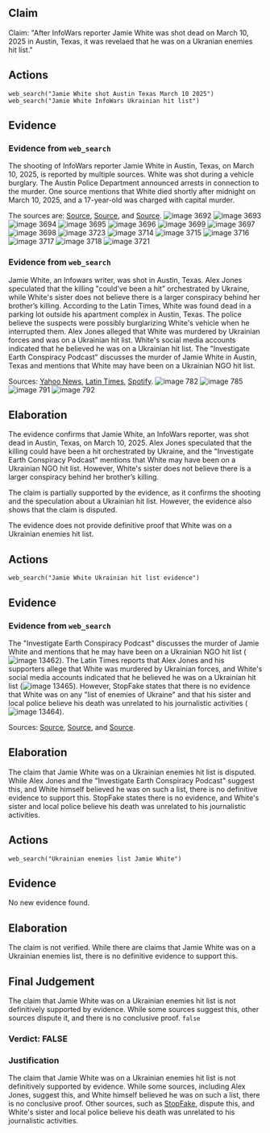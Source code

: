 ## Claim
Claim: "After InfoWars reporter Jamie White was shot dead on March 10, 2025 in Austin, Texas, it was revelaed that he was on a Ukranian enemies hit list."

## Actions
```
web_search("Jamie White shot Austin Texas March 10 2025")
web_search("Jamie White InfoWars Ukrainian hit list")
```

## Evidence
### Evidence from `web_search`
The shooting of InfoWars reporter Jamie White in Austin, Texas, on March 10, 2025, is reported by multiple sources. White was shot during a vehicle burglary. The Austin Police Department announced arrests in connection to the murder. One source mentions that White died shortly after midnight on March 10, 2025, and a 17-year-old was charged with capital murder.

The sources are: [Source](https://www.fox7austin.com/news/infowars-writer-shooting-austin-police-jamie-white), [Source](https://cbsaustin.com/news/local/teen-charged-with-capital-murder-in-shooting-death-of-infowars-reporter-in-austin), and [Source](https://www.foxnews.com/us/police-release-more-details-murder-infowars-reporter-jamie-white-search-suspects-continues). ![image 3692](media/2025-08-22_23-11-1755904299-521881.jpg) ![image 3693](media/2025-08-22_23-11-1755904300-736957.jpg) ![image 3694](media/2025-08-22_23-11-1755904301-018160.jpg) ![image 3695](media/2025-08-22_23-11-1755904301-138095.jpg) ![image 3696](media/2025-08-22_23-11-1755904301-344993.jpg) ![image 3699](media/2025-08-22_23-11-1755904303-637984.jpg) ![image 3697](media/2025-08-22_23-11-1755904303-103751.jpg) ![image 3698](media/2025-08-22_23-11-1755904303-435244.jpg) ![image 3723](media/2025-08-22_23-11-1755904317-709720.jpg) ![image 3714](media/2025-08-22_23-11-1755904313-321028.jpg) ![image 3715](media/2025-08-22_23-11-1755904313-492824.jpg) ![image 3716](media/2025-08-22_23-11-1755904313-742420.jpg) ![image 3717](media/2025-08-22_23-11-1755904313-914013.jpg) ![image 3718](media/2025-08-22_23-11-1755904314-071247.jpg) ![image 3721](media/2025-08-22_23-11-1755904314-580868.jpg)


### Evidence from `web_search`
Jamie White, an Infowars writer, was shot in Austin, Texas. Alex Jones speculated that the killing "could’ve been a hit” orchestrated by Ukraine, while White's sister does not believe there is a larger conspiracy behind her brother’s killing. According to the Latin Times, White was found dead in a parking lot outside his apartment complex in Austin, Texas. The police believe the suspects were possibly burglarizing White's vehicle when he interrupted them. Alex Jones alleged that White was murdered by Ukrainian forces and was on a Ukrainian hit list. White's social media accounts indicated that he believed he was on a Ukrainian hit list. The "Investigate Earth Conspiracy Podcast" discusses the murder of Jamie White in Austin, Texas and mentions that White may have been on a Ukrainian NGO hit list.

Sources: [Yahoo News](https://www.yahoo.com/news/alex-jones-blames-globalists-infowars-182655321.html), [Latin Times](https://www.latintimes.com/infowars-reporter-assassinated-ukraine-outside-his-home-conspiracy-theorists-claim-578436), [Spotify](https://open.spotify.com/episode/68lCuEsLtFn17oEIQBQGEk). ![image 782](media/2025-08-06_17-59-1754503177-996984.jpg) ![image 785](media/2025-08-06_17-59-1754503188-956198.jpg) ![image 791](media/2025-08-06_17-59-1754503192-610125.jpg) ![image 792](media/2025-08-06_17-59-1754503192-751914.jpg)


## Elaboration
The evidence confirms that Jamie White, an InfoWars reporter, was shot dead in Austin, Texas, on March 10, 2025. Alex Jones speculated that the killing could have been a hit orchestrated by Ukraine, and the "Investigate Earth Conspiracy Podcast" mentions that White may have been on a Ukrainian NGO hit list. However, White's sister does not believe there is a larger conspiracy behind her brother’s killing.

The claim is partially supported by the evidence, as it confirms the shooting and the speculation about a Ukrainian hit list. However, the evidence also shows that the claim is disputed.

The evidence does not provide definitive proof that White was on a Ukrainian enemies hit list.


## Actions
```
web_search("Jamie White Ukrainian hit list evidence")
```

## Evidence
### Evidence from `web_search`
The "Investigate Earth Conspiracy Podcast" discusses the murder of Jamie White and mentions that he may have been on a Ukrainian NGO hit list (![image 13462](media/2025-08-31_18-50-1756666256-805237.jpg)). The Latin Times reports that Alex Jones and his supporters allege that White was murdered by Ukrainian forces, and White's social media accounts indicated that he believed he was on a Ukrainian hit list (![image 13465](media/2025-08-31_18-51-1756666269-999134.jpg)). However, StopFake states that there is no evidence that White was on any "list of enemies of Ukraine" and that his sister and local police believe his death was unrelated to his journalistic activities (![image 13464](media/2025-08-31_18-51-1756666266-607929.jpg)).

Sources: [Source](https://poddtoppen.se/podcast/1449605209/investigate-earth-conspiracy-podcast/alex-jones-reporter-jamie-white-murdered-ukraine-hit-list-connection), [Source](https://www.stopfake.org/en/fake-infowars-journalist-murdered-shortly-after-ukraine-put-him-on-their-kill-list/), and [Source](https://www.inkl.com/news/infowars-reporter-assassinated-by-ukraine-outside-his-home-conspiracy-theorists-claim).


## Elaboration
The claim that Jamie White was on a Ukrainian enemies hit list is disputed. While Alex Jones and the "Investigate Earth Conspiracy Podcast" suggest this, and White himself believed he was on such a list, there is no definitive evidence to support this. StopFake states there is no evidence, and White's sister and local police believe his death was unrelated to his journalistic activities.


## Actions
```
web_search("Ukrainian enemies list Jamie White")
```

## Evidence
No new evidence found.

## Elaboration
The claim is not verified. While there are claims that Jamie White was on a Ukrainian enemies list, there is no definitive evidence to support this.


## Final Judgement
The claim that Jamie White was on a Ukrainian enemies hit list is not definitively supported by evidence. While some sources suggest this, other sources dispute it, and there is no conclusive proof. `false`

### Verdict: FALSE

### Justification
The claim that Jamie White was on a Ukrainian enemies hit list is not definitively supported by evidence. While some sources, including Alex Jones, suggest this, and White himself believed he was on such a list, there is no conclusive proof. Other sources, such as [StopFake](https://www.stopfake.org/en/fake-infowars-journalist-murdered-shortly-after-ukraine-put-him-on-their-kill-list/), dispute this, and White's sister and local police believe his death was unrelated to his journalistic activities.
